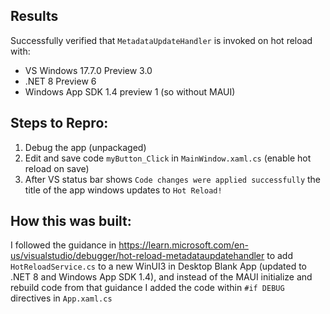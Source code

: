 ## Results
Successfully verified that `MetadataUpdateHandler` is invoked on hot reload with:
- VS Windows 17.7.0 Preview 3.0
- .NET 8 Preview 6
- Windows App SDK 1.4 preview 1 (so without MAUI)

## Steps to Repro:
1. Debug the app (unpackaged)
2. Edit and save code `myButton_Click` in `MainWindow.xaml.cs` (enable hot reload on save)
3. After VS status bar shows `Code changes were applied successfully` the title of the app windows updates to `Hot Reload!`

## How this was built:

I followed the guidance in https://learn.microsoft.com/en-us/visualstudio/debugger/hot-reload-metadataupdatehandler to add `HotReloadService.cs` to a new WinUI3 in Desktop Blank App (updated to .NET 8 and Windows App SDK 1.4), and instead of the MAUI initialize and rebuild code from that guidance I added the code within `#if DEBUG` directives in `App.xaml.cs`




